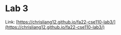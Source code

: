 # Lab 3
Link: [https://chrisliang12.github.io/fa22-cse110-lab3/](https://chrisliang12.github.io/fa22-cse110-lab3/)